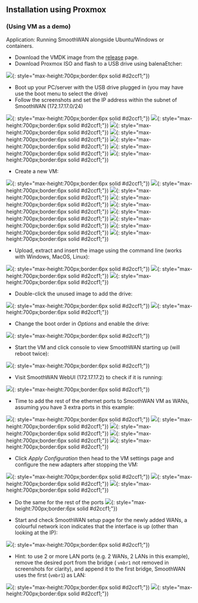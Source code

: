 ## Installation using Proxmox
### (Using VM as a demo)
Application: Running SmoothWAN alongside Ubuntu/Windows or containers.

- Download the VMDK image from the [release](https://github.com/TalalMash/SmoothWAN/releases) page.
- Download Proxmox ISO and flash to a USB drive using balenaEtcher:

![](assets/proxmox/1.webp){: style="max-height:700px;border:6px solid #d2ccf1;"})

- Boot up your PC/server with the USB drive plugged in (you may have use the boot menu to select the drive)
- Follow the screenshots and set the IP address within the subnet of SmoothWAN (172.17.17.0/24)

![](assets/proxmox/2.webp){: style="max-height:700px;border:6px solid #d2ccf1;"})
![](assets/proxmox/3.webp){: style="max-height:700px;border:6px solid #d2ccf1;"})
![](assets/proxmox/4.webp){: style="max-height:700px;border:6px solid #d2ccf1;"})
![](assets/proxmox/5.webp){: style="max-height:700px;border:6px solid #d2ccf1;"})
![](assets/proxmox/6.webp){: style="max-height:700px;border:6px solid #d2ccf1;"})
![](assets/proxmox/7.webp){: style="max-height:700px;border:6px solid #d2ccf1;"})
![](assets/proxmox/8.webp){: style="max-height:700px;border:6px solid #d2ccf1;"})

- Create a new VM:

![](assets/proxmox/9.webp){: style="max-height:700px;border:6px solid #d2ccf1;"})
![](assets/proxmox/10.webp){: style="max-height:700px;border:6px solid #d2ccf1;"})
![](assets/proxmox/11.webp){: style="max-height:700px;border:6px solid #d2ccf1;"})
![](assets/proxmox/12.webp){: style="max-height:700px;border:6px solid #d2ccf1;"})
![](assets/proxmox/13.webp){: style="max-height:700px;border:6px solid #d2ccf1;"})
![](assets/proxmox/14.webp){: style="max-height:700px;border:6px solid #d2ccf1;"})
![](assets/proxmox/15.webp){: style="max-height:700px;border:6px solid #d2ccf1;"})
![](assets/proxmox/16.webp){: style="max-height:700px;border:6px solid #d2ccf1;"})
![](assets/proxmox/17.webp){: style="max-height:700px;border:6px solid #d2ccf1;"})

- Upload, extract and insert the image using the command line (works with Windows, MacOS, Linux):

![](assets/proxmox/18.webp){: style="max-height:700px;border:6px solid #d2ccf1;"})
![](assets/proxmox/19.webp){: style="max-height:700px;border:6px solid #d2ccf1;"})
![](assets/proxmox/20.webp){: style="max-height:700px;border:6px solid #d2ccf1;"})


- Double-click the unused image to add the drive:

![](assets/proxmox/21.webp){: style="max-height:700px;border:6px solid #d2ccf1;"})
![](assets/proxmox/22.webp){: style="max-height:700px;border:6px solid #d2ccf1;"})


- Change the boot order in *Options* and enable the drive:

![](assets/proxmox/23.webp){: style="max-height:700px;border:6px solid #d2ccf1;"})


- Start the VM and click console to view SmoothWAN starting up (will reboot twice):

![](assets/proxmox/25.webp){: style="max-height:700px;border:6px solid #d2ccf1;"})

- Visit SmoothWAN WebUI (172.17.17.2) to check if it is running:

![](assets/proxmox/26.webp){: style="max-height:700px;border:6px solid #d2ccf1;"})

- Time to add the rest of the ethernet ports to SmoothWAN VM as WANs, assuming you have 3 extra ports in this example:

![](assets/proxmox/27.webp){: style="max-height:700px;border:6px solid #d2ccf1;"})
![](assets/proxmox/28.webp){: style="max-height:700px;border:6px solid #d2ccf1;"})
![](assets/proxmox/31.webp){: style="max-height:700px;border:6px solid #d2ccf1;"})
![](assets/proxmox/32.webp){: style="max-height:700px;border:6px solid #d2ccf1;"})
![](assets/proxmox/33.webp){: style="max-height:700px;border:6px solid #d2ccf1;"})

- Click *Apply Configuration* then head to the VM settings page and configure the new adapters after stopping the VM:

![](assets/proxmox/38.webp){: style="max-height:700px;border:6px solid #d2ccf1;"})
![](assets/proxmox/35.webp){: style="max-height:700px;border:6px solid #d2ccf1;"})
![](assets/proxmox/37.webp){: style="max-height:700px;border:6px solid #d2ccf1;"})

- Do the same for the rest of the ports
![](assets/proxmox/39.webp){: style="max-height:700px;border:6px solid #d2ccf1;"})

- Start and check SmoothWAN setup page for the newly added WANs, a colourful network icon indicates that the interface is up (other than looking at the IP):

![](assets/proxmox/40.webp){: style="max-height:700px;border:6px solid #d2ccf1;"})

- Hint: to use 2 or more LAN ports (e.g. 2 WANs, 2 LANs in this example), remove the desired port from the bridge ( `vmbr1` not removed in screenshots for clarity), and append it to the first bridge, SmoothWAN uses the first (`vmbr1`) as LAN:

![](assets/proxmox/41.webp){: style="max-height:700px;border:6px solid #d2ccf1;"})
![](assets/proxmox/42.webp){: style="max-height:700px;border:6px solid #d2ccf1;"})
